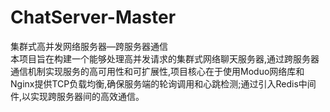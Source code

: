 # ChatServer-Master
集群式高并发网络服务器—跨服务器通信         
本项目旨在构建一个能够处理高并发请求的集群式网络聊天服务器,通过跨服务器通信机制实现服务的高可用性和可扩展性,项目核心在于使用Moduo网络库和Nginx提供TCP负载均衡,确保服务端的轮询调用和心跳检测;通过引入Redis中间件,以实现跨服务器间的高效通信。
